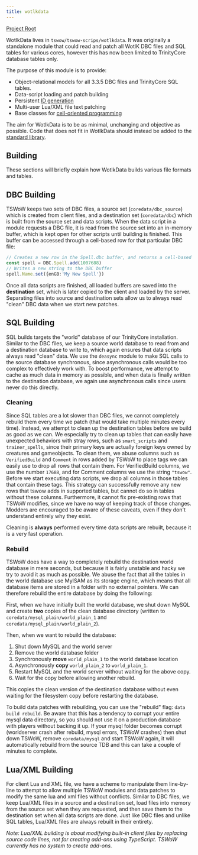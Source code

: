 ```yaml
---
title: wotlkdata 
---
```


[Project Root](https://github.com/tswow/tswow/tree/master/tswow-scripts/wotlkdata)

WotlkData lives in `tswow/tswow-scrips/wotlkdata`. It was originally a standalone module that could read and patch all WotlK DBC files and SQL tables for various cores, however this has now been limited to TrinityCore database tables only.

The purpose of this module is to provide:

- Object-relational models for all 3.3.5 DBC files and TrinityCore SQL tables.
- Data-script loading and patch building
- Persistent [ID generation](Ids.md)
- Multi-user Lua/XML file text patching
- Base classes for [cell-oriented programming](CellOrientedProgramming.md)

The aim for WotlkData is to be as minimal, unchanging and objective as possible. Code that does not fit in WotlkData should instead be added to the [standard library](StandardLibrary.md).


## Building

These sections will briefly explain how WotlkData builds various file formats and tables.

## DBC Building

TSWoW keeps two sets of DBC files, a source set (`coredata/dbc_source`) which is created from client files, and a destination set (`coredata/dbc`) which is built from the source set and data scripts. When the data script in a module requests a DBC file, it is read from the source set into an in-memory buffer, which is kept open for other scripts until building is finished. This buffer can be accessed through a cell-based row for that particular DBC file: 

```ts
// Creates a new row in the Spell.dbc buffer, and returns a cell-based spell row pointing at it.
const spell = DBC.Spell.add(1007688)
// Writes a new string to the DBC buffer
spell.Name.set({enGB:'My New Spell'})
```

Once all data scripts are finished, all loaded buffers are saved into the **destination** set, which is later copied to the client and loaded by the server. Separating files into source and destination sets allow us to always read "clean" DBC data when we start new patches.

## SQL Building

SQL builds targets the "world" database of our TrinityCore installation. Similar to the DBC files, we keep a source world database to read from and a destination database to write to, which again ensures that data scripts always read "clean" data. We use the `deasync` module to make SQL calls to the source database synchronous, since asynchronous calls would be too complex to effectively work with. To boost performance, we attempt to cache as much data in memory as possible, and when data is finally written to the destination database, we again use asynchronous calls since users never do this directly.

### Cleaning

Since SQL tables are a lot slower than DBC files, we cannot completely rebuild them every time we patch (that would take multiple minutes every time). Instead, we attempt to clean up the destination tables before we build as good as we can. We especially try to clean up tables that can easily have unexpected behaviors with stray rows, such as `smart_scripts` and `trainer_spells`, since their primary keys are actually foreign keys owned by creatures and gameobjects. To clean them, we abuse columns such as `VerifiedBuild` and `Comment` in rows added by TSWoW to place tags we can easily use to drop all rows that contain them. For VerifiedBuild columns, we use the number `17688`, and for Comment columns we use the string `"tswow"`. Before we start executing data scripts, we drop all columns in those tables that contain these tags. This strategy can successfully remove any new rows that tswow adds in supported tables, but cannot do so in tables without these columns. Furthermore, it cannot fix pre-existing rows that TSWoW modifies, since we have no way of keeping track of those changes. Modders are encouraged to be aware of these caveats, even if they don't understand entirely why they exist.

Cleaning is **always** performed every time data scripts are rebuilt, because it is a very fast operation.

### Rebuild

TSWoW does have a way to completely rebuild the destination world database in mere seconds, but because it is fairly unstable and hacky we try to avoid it as much as possible. We abuse the fact that all the tables in the world database use MyISAM as its storage engine, which means that all database items are stored in a folder with no external pointers. We can therefore rebuild the entire database by doing the following:

First, when we have initially built the world database, we shut down MySQL and create **two** copies of the clean database directory (written to `coredata/mysql_plain/world_plain_1` and `coredata/mysql_plain/world_plain_2`).

Then, when we want to rebuild the database:
1. Shut down MySQL and the world server
2. Remove the world database folder
3. Synchronously **move** `world_plain_1` to the world database location
4. Asynchronously **copy** `world_plain_2` to `world_plain_1`.
5. Restart MySQL and the world server without waiting for the above copy.
6. Wait for the copy before allowing another rebuild.

This copies the clean version of the destination database without even waiting for the filesystem copy before restarting the database. 

To build data patches with rebuilding, you can use the "rebuild" flag: `data build rebuild`. Be aware that this has a tendency to corrupt your entire mysql data directory, so you should not use it on a production database with players without backing it up. If your mysql folder becomes corrupt (worldserver crash after rebuild, mysql errors, TSWoW crashes) then shut down TSWoW, remove `coredata/mysql` and start TSWoW again, it will automatically rebuild from the source TDB and this can take a couple of minutes to complete.

## Lua/XML Building

For client Lua and XML file, we have a scheme to manipulate them line-by-line to attempt to allow multiple TSWoW modules and data patches to modify the same lua and xml files without conflicts. Similar to DBC files, we keep Lua/XML files in a source and a destination set, load files into memory from the source set when they are requested, and then save them to the destination set when all data scripts are done. Just like DBC files and unlike SQL tables, Lua/XML files are always rebuilt in their entirety.

_Note: Lua/XML building is about modifying built-in client files by replacing source code lines, not for creating add-ons using TypeScript. TSWoW currently has no system to create add-ons._